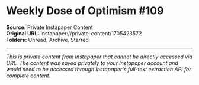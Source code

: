 # Weekly Dose of Optimism #109

**Source:** Private Instapaper Content  
**Original URL:** instapaper://private-content/1705423572  
**Folders:** Unread, Archive, Starred  

---

*This is private content from Instapaper that cannot be directly accessed via URL. The content was saved privately to your Instapaper account and would need to be accessed through Instapaper's full-text extraction API for complete content.*